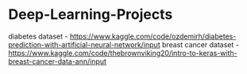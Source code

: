 # Deep-Learning-Projects
diabetes dataset - https://www.kaggle.com/code/ozdemirh/diabetes-prediction-with-artificial-neural-network/input
breast cancer dataset - https://www.kaggle.com/code/thebrownviking20/intro-to-keras-with-breast-cancer-data-ann/input
